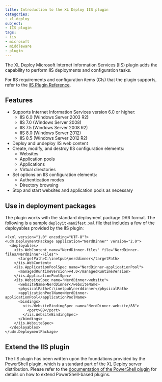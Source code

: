 ```yaml
---
title: Introduction to the XL Deploy IIS plugin
categories:
- xl-deploy
subject:
- IIS plugin
tags:
- iis
- microsoft
- middleware
- plugin
---
```


The XL Deploy Microsoft Internet Information Services (IIS) plugin adds the capability to perform IIS deployments and configuration tasks.

For IIS requirements and configuration items (CIs) that the plugin supports, refer to the [IIS Plugin Reference](/xl-deploy/latest/iisPluginManual.html).

## Features

* Supports Internet Information Services version 6.0 or higher:
    * IIS 6.0 (Windows Server 2003 R2)
    * IIS 7.0 (Windows Server 2008)
    * IIS 7.5 (Windows Server 2008 R2)
    * IIS 8.0 (Windows Server 2012)
    * IIS 8.5 (Windows Server 2012 R2)
* Deploy and undeploy IIS web content
* Create, modify, and destroy IIS configuration elements:
    * Websites
    * Application pools
    * Applications
    * Virtual directories
* Set options on IIS configuration elements:
    * Authentication modes
    * Directory browsing
* Stop and start websites and application pools as necessary

## Use in deployment packages

The plugin works with the standard deployment package DAR format. The following is a sample `deployit-manifest.xml` file that includes a few of the deployables provided by the IIS plugin:

    <?xml version="1.0" encoding="UTF-8"?>
    <udm.DeploymentPackage application="NerdDinner" version="2.0">
      <deployables>
        <iis.WebContent name="NerdDinner-files" file="NerdDinner-files/NerdDinner-Files">
          <targetPath>C:\inetpub\nerddinner</targetPath>
        </iis.WebContent>
        <iis.ApplicationPoolSpec name="NerdDinner-applicationPool">
          <managedRuntimeVersion>v4.0</managedRuntimeVersion>
        </iis.ApplicationPoolSpec>
        <iis.WebsiteSpec name="NerdDinner-website">
          <websiteName>NerdDinner</websiteName>
          <physicalPath>C:\inetpub\nerddinner</physicalPath>
          <applicationPoolName>NerdDinner-applicationPool</applicationPoolName>
          <bindings>
            <iis.WebsiteBindingSpec name="NerdDinner-website/88">
              <port>88</port>
            </iis.WebsiteBindingSpec>
          </bindings>
        </iis.WebsiteSpec>
      </deployables>
    </udm.DeploymentPackage>

## Extend the IIS plugin ##

The IIS plugin has been written upon the foundations provided by the PowerShell plugin, which is a standard part of the XL Deploy server distribution. Please refer to the [documentation of the PowerShell plugin](/xl-deploy/concept/introduction-to-the-xl-deploy-powershell-plugin.html) for details on how to extend PowerShell-based plugins.
